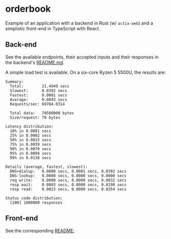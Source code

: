 # orderbook

Example of an application with a backend in Rust (w/ `actix-web`) and a simplistic front-end in TypeScript with React.

## Back-end

See the available endpoints, their accepted inputs and their responses in the backend's [README.md](backend/README.md).

A simple load test is available. On a six-core Ryzen 5 5500U, the results are:

```
Summary:
  Total:        21.4949 secs
  Slowest:      0.0392 secs
  Fastest:      0.0001 secs
  Average:      0.0043 secs
  Requests/sec: 69784.0314
  
  Total data:   70500000 bytes
  Size/request: 70 bytes

Latency distribution:
  10% in 0.0001 secs
  25% in 0.0002 secs
  50% in 0.0015 secs
  75% in 0.0039 secs
  90% in 0.0070 secs
  95% in 0.0094 secs
  99% in 0.0138 secs

Details (average, fastest, slowest):
  DNS+dialup:   0.0000 secs, 0.0001 secs, 0.0392 secs
  DNS-lookup:   0.0000 secs, 0.0000 secs, 0.0000 secs
  req write:    0.0000 secs, 0.0000 secs, 0.0032 secs
  resp wait:    0.0003 secs, 0.0000 secs, 0.0190 secs
  resp read:    0.0023 secs, 0.0000 secs, 0.0354 secs

Status code distribution:
  [200] 1000000 responses
```

## Front-end

See the corresponding [README](frontend/README.md);
